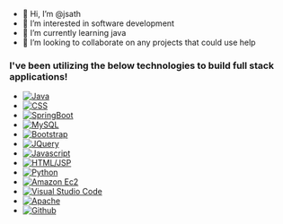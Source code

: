 - 👋 Hi, I’m @jsath
- 👀 I’m interested in software development 
- 🌱 I’m currently learning java
- 💞️ I’m looking to collaborate on any projects that could use help

<!---
jsath/jsath is a ✨ special ✨ repository because its `README.md` (this file) appears on your GitHub profile.
You can click the Preview link to take a look at your changes.
--->



### I've been utilizing the below technologies to build full stack applications!

* [![Java][Java.com]][Java-url]
* [![CSS][CSS.com]][CSS-url]
* [![SpringBoot][SpringBoot.com]][SpringBoot-url]
* [![MySQL][MySQL.com]][MySQL-url]
* [![Bootstrap][Bootstrap.com]][Bootstrap-url]
* [![JQuery][JQuery.com]][JQuery-url]
* [![Javascript][Javascript.com]][Javascript-url]
* [![HTML/JSP][HTML.com]][HTML-url]
* [![Python][Python.com]][Python-url]
* [![Amazon Ec2][EC2.com]][EC2-url]
* [![Visual Studio Code][VS.com]][VS-url]
* [![Apache][Apache.com]][Apache-url]
* [![Github][Github.com]][Github-url]




<!-- MARKDOWN LINKS & IMAGES -->
<!-- https://www.markdownguide.org/basic-syntax/#reference-style-links -->
[Java.com]: https://img.shields.io/badge/Java-red
[Java-url]: https://docs.oracle.com/en/java/
[Bootstrap.com]: https://img.shields.io/badge/Bootstrap-563D7C?style=for-the-badge&logo=bootstrap&logoColor=white
[Bootstrap-url]: https://getbootstrap.com
[JQuery.com]: https://img.shields.io/badge/jQuery-0769AD?style=for-the-badge&logo=jquery&logoColor=white
[JQuery-url]: https://jquery.com 
[Javascript.com]: https://img.shields.io/badge/Javascript-yellow?logo=javascript
[Javascript-url]: https://developer.mozilla.org/en-US/docs/Web/JavaScript
[SpringBoot.com]: https://img.shields.io/badge/SpringBoot-gray?logo=springboot
[SpringBoot-url]: https://docs.spring.io/spring-boot/docs/current/reference/htmlsingle/
[MySQL.com]: https://img.shields.io/badge/MySQL-grey?logo=mysql
[MySQL-url]: https://dev.mysql.com/doc/
[CSS.com]: https://img.shields.io/badge/CSS-blue?logo=css3
[CSS-url]: https://developer.mozilla.org/en-US/docs/Web/CSS
[HTML.com]: https://img.shields.io/badge/-HTML-orange?logo=HTML5
[HTML-url]: https://developer.mozilla.org/en-US/docs/Web/HTML
[Python.com]:https://img.shields.io/badge/-python-orange?logo=python
[Python-url]: https://docs.python.org/3/
[EC2.com]: https://img.shields.io/badge/-EC2-black?logo=amazonec2
[EC2-url]: https://docs.aws.amazon.com/ec2/index.html
[Vs.com]:https://img.shields.io/badge/-VisualStudio-black?logo=visualstudiocode
[Vs-url]: https://code.visualstudio.com/
[Apache.com]:https://img.shields.io/badge/-Apache-red?logo=apache
[Apache-url]:https://httpd.apache.org/docs/
[Github.com]:https://img.shields.io/badge/-Github-black?logo=github
[Github-url]: https://github.com/jsath






